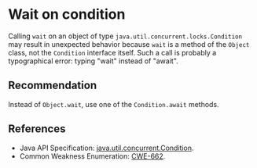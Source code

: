 # Wait on condition
Calling `wait` on an object of type `java.util.concurrent.locks.Condition` may result in unexpected behavior because `wait` is a method of the `Object` class, not the `Condition` interface itself. Such a call is probably a typographical error: typing "wait" instead of "await".


## Recommendation
Instead of `Object.wait`, use one of the `Condition.await` methods.


## References
* Java API Specification: [java.util.concurrent.Condition](https://docs.oracle.com/en/java/javase/11/docs/api/java.base/java/util/concurrent/locks/Condition.html).
* Common Weakness Enumeration: [CWE-662](https://cwe.mitre.org/data/definitions/662.html).

